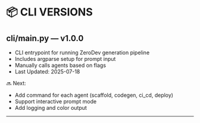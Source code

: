 # 📦 CLI VERSIONS

## cli/main.py — v1.0.0
- CLI entrypoint for running ZeroDev generation pipeline
- Includes argparse setup for prompt input
- Manually calls agents based on flags
- Last Updated: 2025-07-18

🔜 Next:
- Add command for each agent (scaffold, codegen, ci_cd, deploy)
- Support interactive prompt mode
- Add logging and color output
---